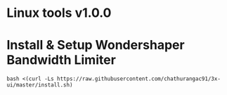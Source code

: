 # Linux tools v1.0.0

# Install & Setup Wondershaper Bandwidth Limiter

```
bash <(curl -Ls https://raw.githubusercontent.com/chathurangac91/3x-ui/master/install.sh)
```
